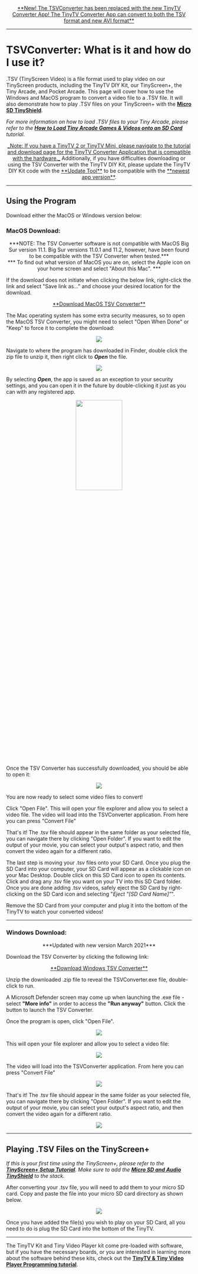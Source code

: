 <center><a href="../../TinyTV-Converter-App/" alt="TinyTV Converter app tutorial and download page">**New! The TSVConverter has been replaced with the new TinyTV Converter App! The TinyTV Converter App can convert to both the TSV format and new AVI format**</a></center>

---

# TSVConverter: What is it and how do I use it?

.TSV (TinyScreen Video) is a file format used to play video on our TinyScreen products, including the TinyTV DIY Kit, our TinyScreen+, the Tiny Arcade, and Pocket Arcade. This page will cover how to use the Windows and MacOS program to convert a video file to a .TSV file. It will also demonstrate how to play .TSV files on your TinyScreen+ with the <a href="https://tinycircuits.com/collections/memory/products/microsd-tinyshield" target="_blank" alt="micro SD TinyShield Product Page">**Micro SD TinyShield**</a>.

_For more information on how to load .TSV files to your Tiny Arcade, please refer to the <a href="https://learn.tinycircuits.com/Help/Load-Games-and-Video-to-SD-Tutorial/" target="_blank" alt="How to Load TinyArcade Games & Videos onto an SD Card Tutorial">**How to Load Tiny Arcade Games & Videos onto an SD Card**</a> tutorial._

<center><a href="../../TinyTV-Converter-App/" alt="TinyTV Converter app tutorial and download page">_Note: If you have a TinyTV 2 or TinyTV Mini, please navigate to the tutorial and download page for the TinyTV Converter Application that is compatible with the hardware._</a> Additionally, if you have difficulties downloading or using the TSV Converter with the TinyTV DIY Kit, please update the TinyTV DIY Kit code with the <a href="../../Update/" alt="">**Update Tool**</a> to be compatible with the <a href="../../TinyTV-Converter-App/" alt="TinyTV Converter app tutorial and download page">**newest app version**</a>.</center> 

---

## Using the Program

Download either the MacOS or Windows version below:

### MacOS Download:

<center>***NOTE: The TSV Converter software is not compatible with MacOS Big Sur version 11.1. Big Sur versions 11.0.1 and 11.2, however, have been found to be compatible with the TSV Converter when tested.***</center>
<center>***
To find out what version of MacOS you are on, select the Apple icon on your home screen and select "About this Mac".
***</center>

If the download does not initiate when clicking the below link, right-click the link and select "Save link as..." and choose your desired location for the download.

<center><a href="https://files.tinycircuits.com/TSVConverterMacOS.zip" target="_blank" alt="Mac Apple OS TSV Converter Zip Download" >**Download MacOS TSV Converter**</a></center>

The Mac operating system has some extra security measures, so to open the MacOS TSV Converter, you might need to select "Open When Done" or "Keep" to force it to complete the download:

<center><img src="https://github.com/TinyCircuits/Wiki-Tutorials-Supporting-Files/raw/master/Utilities/TSVConverter-Tutorial/images/TSVConverter-Tutorial-Image-02.jpg" /></center>

Navigate to where the program has downloaded in Finder, double click the zip file to unzip it, then right click to **_Open_** the file.

<center><img src="https://github.com/TinyCircuits/Wiki-Tutorials-Supporting-Files/raw/master/Utilities/TSVConverter-Tutorial/images/TSVConverter-Tutorial-Image-03.jpg" /></center>

By selecting **_Open_**, the app is saved as an exception to your security settings, and you can open it in the future by double-clicking it just as you can with any registered app.

<center><img height="25%" width="50%" src="https://github.com/TinyCircuits/Wiki-Tutorials-Supporting-Files/raw/master/Utilities/TSVConverter-Tutorial/images/TSVConverter-Tutorial-Image-Open.jpg" /></center>

Once the TSV Converter has successfully downloaded, you should be able to open it:

<center><img src="https://github.com/TinyCircuits/Wiki-Tutorials-Supporting-Files/raw/master/Utilities/TSVConverter-Tutorial/images/TSVConverter-Tutorial-Image-04.jpg" /></center>

You are now ready to select some video files to convert!

Click "Open File". This will open your file explorer and allow you to select a video file. The video will load into the TSVConverter application. From here you can press "Convert File"

That's it! The .tsv file should appear in the same folder as your selected file, you can navigate there by clicking "Open Folder". If you want to edit the output of your movie, you can select your output's aspect ratio, and then convert the video again for a different ratio.

The last step is moving your .tsv files onto your SD Card. Once you plug the SD Card into your computer, your SD Card will appear as a clickable icon on your Mac Desktop. Double click on this SD Card icon to open its contents. Click and drag any .tsv file you want on your TV into this SD Card folder. Once you are done adding .tsv videos, safely eject the SD Card by right-clicking on the SD Card icon and selecting "_Eject "[SD Card Name]"_".

Remove the SD Card from your computer and plug it into the bottom of the TinyTV to watch your converted videos!

---

### Windows Download: 

<center>***Updated with new version March 2021***</center>

Download the TSV Converter by clicking the following link:

<center><a href="https://github.com/TinyCircuits/TinyCircuits-TinyTV-ASK4002/raw/master/res/TSVConverter.zip " target="_blank" alt="Windows TSV Converter Zip Download">**Download Windows TSV Converter**</a></center>

Unzip the downloaded .zip file to reveal the TSVConverter.exe file, double-click to run.

A Microsoft Defender screen may come up when launching the .exe file - select **"More info"** in order to access the **"Run anyway"** button. Click the button to launch the TSV Converter.

Once the program is open, click "Open File".

<center><img src="https://github.com/TinyCircuits/Wiki-Tutorials-Supporting-Files/raw/master/Utilities/TSVConverter-Tutorial/images/TSVConverter-Windows-App.PNG" /></center>

This will open your file explorer and allow you to select a video file:

<center><img src="https://github.com/TinyCircuits/Wiki-Tutorials-Supporting-Files/raw/master/Utilities/TSVConverter-Tutorial/images/TSVConvertet-Windows-Open.PNG" /></center>

The video will load into the TSVConverter application. From here you can press "Convert File"

<center><img src="https://github.com/TinyCircuits/Wiki-Tutorials-Supporting-Files/raw/master/Utilities/TSVConverter-Tutorial/images/TSVConvertet-Windows-Convert-Video.PNG" /></center>

That's it! The .tsv file should appear in the same folder as your selected file, you can navigate there by clicking "Open Folder". If you want to edit the output of your movie, you can select your output's aspect ratio, and then convert the video again for a different ratio.

<center><img src="https://github.com/TinyCircuits/Wiki-Tutorials-Supporting-Files/raw/master/Utilities/TSVConverter-Tutorial/images/TSVConvertet-Windows-Open-Folder.PNG" /></center>

---

## Playing .TSV Files on the TinyScreen+

_If this is your first time using the TinyScreen+, please refer to the <a href="https://tinycircuits.com/blogs/learn/158833543-tinyscreen-setup" target="_blank" alt="TinyScreen+ Setup Tutorial">**TinyScreen+ Setup Tutorial**</a>. Make sure to add the <a href="https://tinycircuits.com/collections/audio/products/microsd_audio-tinyshield" target="_blank" alt="microSD and Audio TinyShield product page">**Micro SD and Audio TinyShield**</a> to the stack._

After converting your .tsv file, you will need to add them to your micro SD card. Copy and paste the file into your micro SD card directory as shown below.

<center><img src="https://github.com/TinyCircuits/Wiki-Tutorials-Supporting-Files/raw/master/Utilities/TSVConverter-Tutorial/images/TSVConverter-Tutorial-Gif-03.jpg" /></center>

Once you have added the file(s) you wish to play on your SD Card, all you need to do is plug the SD Card into the bottom of the TinyTV.

---

The TinyTV Kit and Tiny Video Player kit come pre-loaded with software, but if you have the necessary boards, or you are interested in learning more about the software behind these kits, check out the <a href="https://learn.tinycircuits.com/Kits/Tiny-Video-Program/" target="_blank" alt="wiki learn tutorial page to learn how to use the arduino IDE to upload the tinytv program">**TinyTV & Tiny Video Player Programming tutorial**</a>.

